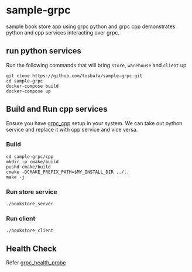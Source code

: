 # sample-grpc
sample book store app using grpc python and grpc cpp
demonstrates python and cpp services interacting over grpc.

## run python services
Run the following commands that will bring `store`, `warehouse` and `client` up

```
git clone https://github.com/tosbala/sample-grpc.git
cd sample-grpc
docker-compose build
docker-compose up
```

## Build and Run cpp services
Ensure you have [grpc_cpp](https://grpc.io/docs/languages/cpp/quickstart/) setup in your system.
We can take out python service and replace it with cpp service and vice versa.

### Build
```
cd sample-grpc/cpp
mkdir -p cmake/build
pushd cmake/build
cmake -DCMAKE_PREFIX_PATH=$MY_INSTALL_DIR ../..
make -j
```

### Run store service
```
./bookstore_server 
```

### Run client
```
./bookstore_client
```

## Health Check
Refer [grpc_health_probe](https://github.com/grpc-ecosystem/grpc-health-probe)
